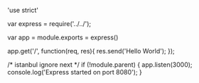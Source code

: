 'use strict'

var express = require('../../');

var app = module.exports = express()

app.get('/', function(req, res){
  res.send('Hello World');
});

/* istanbul ignore next */
if (!module.parent) {
  app.listen(3000);
  console.log('Express started on port 8080');
}

